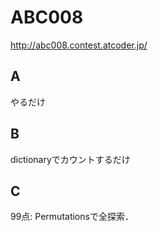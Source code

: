# ABC008
http://abc008.contest.atcoder.jp/

## A
やるだけ

## B
dictionaryでカウントするだけ

## C
99点: Permutationsで全探索．
